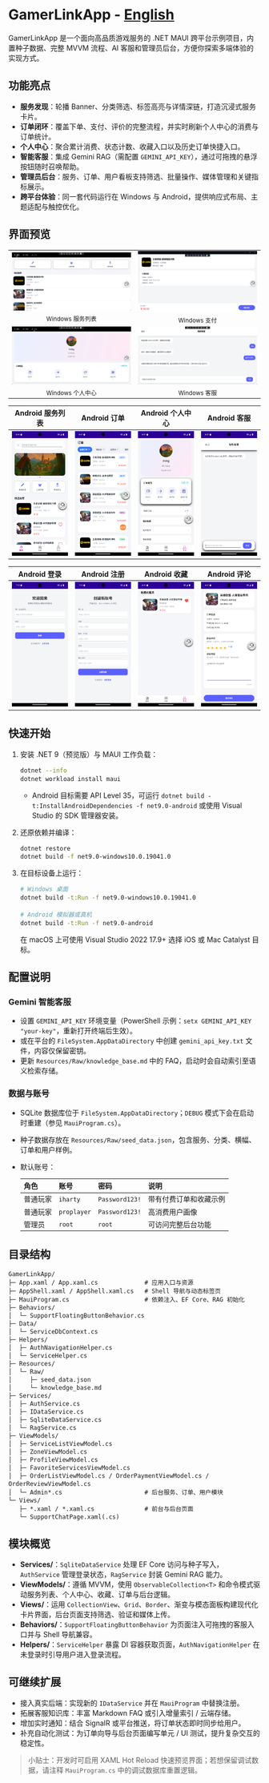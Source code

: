 ﻿# GamerLinkApp - [English](README.md)

GamerLinkApp 是一个面向高品质游戏服务的 .NET MAUI 跨平台示例项目，内置种子数据、完整 MVVM 流程、AI 客服和管理员后台，方便你探索多端体验的实现方式。

## 功能亮点
- **服务发现**：轮播 Banner、分类筛选、标签高亮与详情深链，打造沉浸式服务卡片。
- **订单闭环**：覆盖下单、支付、评价的完整流程，并实时刷新个人中心的消费与订单统计。
- **个人中心**：聚合累计消费、状态计数、收藏入口以及历史订单快捷入口。
- **智能客服**：集成 Gemini RAG（需配置 `GEMINI_API_KEY`），通过可拖拽的悬浮按钮随时召唤帮助。
- **管理员后台**：服务、订单、用户看板支持筛选、批量操作、媒体管理和关键指标展示。
- **跨平台体验**：同一套代码运行在 Windows 与 Android，提供响应式布局、主题适配与触控优化。

## 界面预览
<table>
  <tr>
    <td align="center">
      <img src="README.IMAGE/Services_Windows.png" alt="Windows Services" width="480" />
      <br />
      <sub>Windows 服务列表</sub>
    </td>
    <td align="center">
      <img src="README.IMAGE/Payment_Windows.png" alt="Windows Payment" width="480" />
      <br />
      <sub>Windows 支付</sub>
    </td>
  </tr>
  <tr>
    <td align="center">
      <img src="README.IMAGE/Profile_Windows.png" alt="Windows Profile" width="480" />
      <br />
      <sub>Windows 个人中心</sub>
    </td>
    <td align="center">
      <img src="README.IMAGE/Support_Windows.png" alt="Windows Support" width="480" />
      <br />
      <sub>Windows 客服</sub>
    </td>
  </tr>
</table>

| Android 服务列表 | Android 订单 | Android 个人中心 | Android 客服 |
| --- | --- | --- | --- |
| ![Android Services](README.IMAGE/Services_Android.png) | ![Android Order](README.IMAGE/Order_Android.png) | ![Android Profile](README.IMAGE/Profile_Android.png) | ![Android Support](README.IMAGE/Support_Android.png) |

| Android 登录 | Android 注册 | Android 收藏 | Android 评论 |
| --- | --- | --- | --- |
| ![Android Login](README.IMAGE/Login_Android.png) | ![Android Register](README.IMAGE/Register_Android.png) | ![Android Favorites](README.IMAGE/Favorites_Android.png) | ![Android Review](README.IMAGE/Comment_Android.png) |

## 快速开始
1. 安装 .NET 9（预览版）与 MAUI 工作负载：
   ```bash
   dotnet --info
   dotnet workload install maui
   ```
   - Android 目标需要 API Level 35，可运行 `dotnet build -t:InstallAndroidDependencies -f net9.0-android` 或使用 Visual Studio 的 SDK 管理器安装。

2. 还原依赖并编译：
   ```bash
   dotnet restore
   dotnet build -f net9.0-windows10.0.19041.0
   ```

3. 在目标设备上运行：
   ```bash
   # Windows 桌面
   dotnet build -t:Run -f net9.0-windows10.0.19041.0

   # Android 模拟器或真机
   dotnet build -t:Run -f net9.0-android
   ```
   在 macOS 上可使用 Visual Studio 2022 17.9+ 选择 iOS 或 Mac Catalyst 目标。

## 配置说明
### Gemini 智能客服
- 设置 `GEMINI_API_KEY` 环境变量（PowerShell 示例：`setx GEMINI_API_KEY "your-key"`，重新打开终端后生效）。
- 或在平台的 `FileSystem.AppDataDirectory` 中创建 `gemini_api_key.txt` 文件，内容仅保留密钥。
- 更新 `Resources/Raw/knowledge_base.md` 中的 FAQ，启动时会自动索引至语义检索存储。

### 数据与账号
- SQLite 数据库位于 `FileSystem.AppDataDirectory`；`DEBUG` 模式下会在启动时重建（参见 `MauiProgram.cs`）。
- 种子数据存放在 `Resources/Raw/seed_data.json`，包含服务、分类、横幅、订单和用户样例。
- 默认账号：

  | 角色 | 账号 | 密码 | 说明 |
  | --- | --- | --- | --- |
  | 普通玩家 | `iharty` | `Password123!` | 带有付费订单和收藏示例 |
  | 普通玩家 | `proplayer` | `Password123!` | 高消费用户画像 |
  | 管理员 | `root` | `root` | 可访问完整后台功能 |

## 目录结构
```
GamerLinkApp/
├─ App.xaml / App.xaml.cs             # 应用入口与资源
├─ AppShell.xaml / AppShell.xaml.cs   # Shell 导航与动态标签页
├─ MauiProgram.cs                     # 依赖注入、EF Core、RAG 初始化
├─ Behaviors/
│  └─ SupportFloatingButtonBehavior.cs
├─ Data/
│  └─ ServiceDbContext.cs
├─ Helpers/
│  ├─ AuthNavigationHelper.cs
│  └─ ServiceHelper.cs
├─ Resources/
│  └─ Raw/
│     ├─ seed_data.json
│     └─ knowledge_base.md
├─ Services/
│  ├─ AuthService.cs
│  ├─ IDataService.cs
│  ├─ SqliteDataService.cs
│  └─ RagService.cs
├─ ViewModels/
│  ├─ ServiceListViewModel.cs
│  ├─ ZoneViewModel.cs
│  ├─ ProfileViewModel.cs
│  ├─ FavoriteServicesViewModel.cs
│  ├─ OrderListViewModel.cs / OrderPaymentViewModel.cs / OrderReviewViewModel.cs
│  └─ Admin*.cs                       # 后台服务、订单、用户模块
└─ Views/
   ├─ *.xaml / *.xaml.cs              # 前台与后台页面
   └─ SupportChatPage.xaml(.cs)
```

## 模块概览
- **Services/**：`SqliteDataService` 处理 EF Core 访问与种子写入，`AuthService` 管理登录状态，`RagService` 封装 Gemini RAG 能力。
- **ViewModels/**：遵循 MVVM，使用 `ObservableCollection<T>` 和命令模式驱动服务列表、个人中心、收藏、订单与后台逻辑。
- **Views/**：运用 `CollectionView`、`Grid`、`Border`、渐变与模态面板构建现代化卡片界面，后台页面支持筛选、验证和媒体上传。
- **Behaviors/**：`SupportFloatingButtonBehavior` 为页面注入可拖拽的客服入口并与 Shell 导航兼容。
- **Helpers/**：`ServiceHelper` 暴露 DI 容器获取页面，`AuthNavigationHelper` 在未登录时引导用户进入登录流程。

## 可继续扩展
- 接入真实后端：实现新的 `IDataService` 并在 `MauiProgram` 中替换注册。
- 拓展客服知识库：丰富 Markdown FAQ 或引入增量索引 / 云端存储。
- 增加实时通知：结合 SignalR 或平台推送，将订单状态即时同步给用户。
- 补充自动化测试：为订单向导与后台页面编写单元 / UI 测试，提升复杂交互的稳定性。

> 小贴士：开发时可启用 XAML Hot Reload 快速预览界面；若想保留调试数据，请注释 `MauiProgram.cs` 中的调试数据库重置逻辑。

